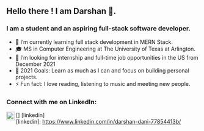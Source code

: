 ## Hello there ! I am Darshan 👋. 
### I am a student and an aspiring full-stack software developer.

- 🌱 I’m currently learning full stack development in MERN Stack.
- 🎓 MS in Computer Engineering at The University of Texas at Arlington.
- 👯 I’m looking for internship and full-time job opportunities in the US from December 2021
- 🥅 2021 Goals: Learn as much as I can and focus on building personal projects.
- ⚡ Fun fact: I love reading, listening to music and meeting new people.

### Connect with me on LinkedIn:
[<img align="left" alt="codeSTACKr | LinkedIn" width="22px" src="https://cdn.jsdelivr.net/npm/simple-icons@v3/icons/linkedin.svg" />] [linkedin]
<br />
[linkedin]: https://www.linkedin.com/in/darshan-dani-77854413b/
